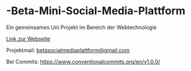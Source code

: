 # -Beta-Mini-Social-Media-Plattform
Ein gemeinsames Uni Projekt im Bereich der Webtechnologie

[Link zur Webseite](https://betasocialmediaplattform-84807.web.app/)

Projektmail: betasocialmediaplattform@gmail.com 

Bei Commits:
https://www.conventionalcommits.org/en/v1.0.0/
